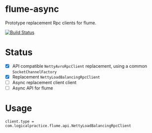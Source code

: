 flume-async
===========

Prototype replacement Rpc clients for flume.


[![Build Status](https://travis-ci.org/gid79/flume-async.png?branch=master)](https://travis-ci.org/gid79/flume-async)


Status
======

 - [x] API compatible `NettyAvroRpcClient` replacement, using a common `SocketChannelFactory`
 - [x] Replacement `NettyLoadBalancingRpcClient` 
 - [ ] Async replacement client client
 - [ ] Async API for flume
 
Usage
=====

```
client.type = com.logicalpractice.flume.api.NettyLoadBalancingRpcClient
```

```java
```
